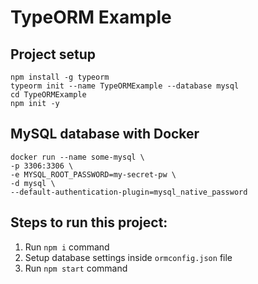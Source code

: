 # TypeORM Example

## Project setup

```
npm install -g typeorm
typeorm init --name TypeORMExample --database mysql
cd TypeORMExample
npm init -y
```

## MySQL database with Docker

```
docker run --name some-mysql \
-p 3306:3306 \
-e MYSQL_ROOT_PASSWORD=my-secret-pw \
-d mysql \
--default-authentication-plugin=mysql_native_password
```

## Steps to run this project:

1. Run `npm i` command
2. Setup database settings inside `ormconfig.json` file
3. Run `npm start` command